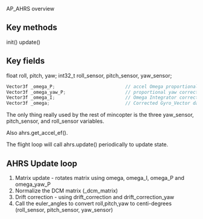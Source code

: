 AP\_AHRS overview

## Key methods

init()
update()


## Key fields

float roll, pitch, yaw;
int32\_t roll\_sensor, pitch\_sensor, yaw\_sensor;

```c
Vector3f _omega_P;                          // accel Omega proportional correction
Vector3f _omega_yaw_P;                      // proportional yaw correction
Vector3f _omega_I;                          // Omega Integrator correction
Vector3f _omega;                            // Corrected Gyro_Vector data
```


The only thing really used by the rest of mincopter is the three yaw_sensor, pitch_sensor, and roll_sensor variables.

Also ahrs.get_accel_ef().

The flight loop will call ahrs.update() periodically to update state.


## AHRS Update loop

1. Matrix update - rotates matrix using omega, omega_I, omega_P and omega_yaw_P
2. Normalize the DCM matrix (\_dcm\_matrix)
3. Drift correction - using drift_correction and drift_correction_yaw
4. Call the euler_angles to convert roll,pitch,yaw to centi-degrees (roll_sensor, pitch_sensor, yaw_sensor)





